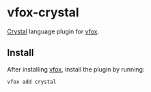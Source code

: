 # vfox-crystal
[Crystal](https://crystal-lang.org/) language plugin for [vfox](https://vfox.lhan.me/).


## Install

After installing [vfox](https://github.com/version-fox/vfox), install the plugin by running:

```bash
vfox add crystal
```